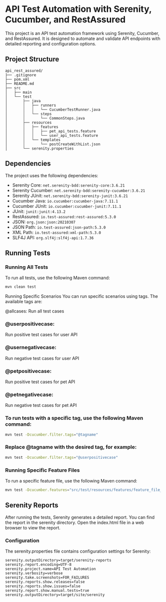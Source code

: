 # API Test Automation with Serenity, Cucumber, and RestAssured

This project is an API test automation framework using Serenity, Cucumber, and RestAssured. It is designed to automate and validate API endpoints with detailed reporting and configuration options.

## Project Structure
```
api_rest_assured/
├── .gitignore
├── pom.xml
├── README.md
├── src
│   ├── main
│   └── test
│       ├── java
│       │   ├── runners
│       │   │   └── CucumberTestRunner.java
│       │   └── steps
│       │       └── CommonSteps.java
│       ├── resources
│       │   ├── features
│       │   │   ├── pet_api_tests.feature
│       │   │   └── user_api_tests.feature
│       │   └── templates
│       │       └── postCreateWithList.json
│       └── serenity.properties
```


## Dependencies

The project uses the following dependencies:

- Serenity Core: `net.serenity-bdd:serenity-core:3.6.21`
- Serenity Cucumber: `net.serenity-bdd:serenity-cucumber:3.6.21`
- Serenity JUnit: `net.serenity-bdd:serenity-junit:3.6.21`
- Cucumber Java: `io.cucumber:cucumber-java:7.11.1`
- Cucumber JUnit: `io.cucumber:cucumber-junit:7.11.1`
- JUnit: `junit:junit:4.13.2`
- RestAssured: `io.test-assured:rest-assured:5.3.0`
- JSON: `org.json:json:20210307`
- JSON Path: `io.test-assured:json-path:5.3.0`
- XML Path: `io.test-assured:xml-path:5.3.0`
- SLF4J API: `org.slf4j:slf4j-api:1.7.36`

## Running Tests

### Running All Tests

To run all tests, use the following Maven command:

```sh
mvn clean test
```



Running Specific Scenarios
You can run specific scenarios using tags. The available tags are:

@allcases: Run all test cases

### @userpositivecase: 
Run positive test cases for user API

### @usernegativecase: 
Run negative test cases for user API

### @petpositivecase: 
Run positive test cases for pet API

### @petnegativecase: 
Run negative test cases for pet API

### To run tests with a specific tag, use the following Maven command:
```sh
mvn test -Dcucumber.filter.tags="@tagname"
```
### Replace @tagname with the desired tag, for example:
```sh
mvn test -Dcucumber.filter.tags="@userpositivecase"
```
### Running Specific Feature Files
To run a specific feature file, use the following Maven command:
```sh
mvn test -Dcucumber.features="src/test/resources/features/feature_file_name.feature"
```

## Serenity Reports
After running the tests, Serenity generates a detailed report. You can find the report in the serenity directory. Open the index.html file in a web browser to view the report.

### Configuration
The serenity.properties file contains configuration settings for Serenity:
```
serenity.outputDirectory=target/serenity-reports
serenity.report.encoding=UTF-8
serenity.project.name=API Test Automation
serenity.verbosity=verbose
serenity.take.screenshots=FOR_FAILURES
serenity.reports.show.releases=false
serenity.reports.show.issues=false
serenity.report.show.manual.tests=true
serenity.outputDirectory=target/site/serenity
```